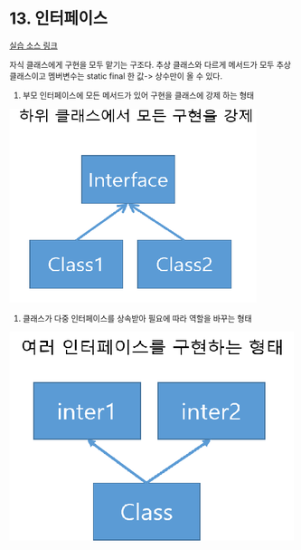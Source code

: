 # 13. 인터페이스

[실습 소스 링크](https://github.com/jinrang2/TJS_BigData/tree/master/src/1_JAVA/ch13_interface/src/com)

자식 클래스에게 구현을 모두 맡기는 구조다. 추상 클래스와 다르게 메서드가 모두 추상 클래스이고 멤버변수는 static final 한 값-&gt; 상수만이 올 수 있다.

1. 부모 인터페이스에 모든 메서드가 있어 구현을 클래스에 강제 하는 형태 

![](../../.gitbook/assets/1%20%281%29.png)

1. 클래스가 다중 인터페이스를 상속받아 필요에 따라 역할을 바꾸는 형태 

![](../../.gitbook/assets/2.png)

